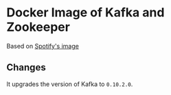 # Docker Image of Kafka and Zookeeper

Based on [Spotify's image](https://github.com/spotify/docker-kafka)

## Changes

It upgrades the version of Kafka to `0.10.2.0`.
